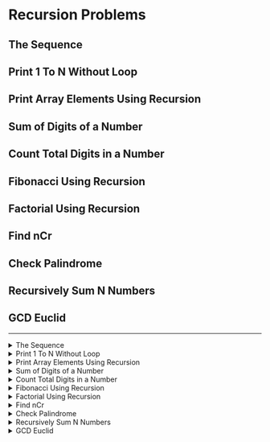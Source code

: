 # **Recursion Problems**
## **The Sequence**
## **Print 1 To N Without Loop**
## **Print Array Elements Using Recursion**
## **Sum of Digits of a Number**
## **Count Total Digits in a Number**
## **Fibonacci Using Recursion**
## **Factorial Using Recursion**
## **Find nCr**
## **Check Palindrome**
## **Recursively Sum N Numbers**
## **GCD Euclid**

---
<details> <summary> The Sequence </summary>
      
      Dificulty Level : Basic

You are given a number n. You need to recursively find the nth term of the series S that is given by:
      
S(n) = n+ n*(S(n-1)) and S(0) = 1

### Example 1:

  Input: n = 2

  Output: 6

### Example 2:

  Input:
  n = 3

  Output: 21
      
### Your Task:

Complete the function theSequence that takes n as paramenter and return the answer.

Expected Time Complexity: O(N).
Expected Auxiliary Space: O(N) (Recursive).

 Constraints: 
1 <= n <= 10

```python
 #User function Template for python3

def theSequence(n):
    #code here


#{ 
 # Driver Code Starts
#Initial Template for Python 3

#contributed by RavinderSinghPB
if __name__=='__main__':
    tcs=int(input())

    for _ in range(tcs):
        n=int(input())

        print(theSequence(n))
# } Driver Code Ends
```
---
 
</details>


<details>
<summary>
 Print 1 To N Without Loop </summary>
      Dificulty Level : Basic
  
 Print numbers from 1 to N without the help of loops.
### Example 1:
Input: N = 10

Output: 1 2 3 4 5 6 7 8 9 10

### Example 2:
Input:N = 5

Output: 1 2 3 4 5
 

### **Your Task:**
**This is a function problem. You only need to complete the function printNos() that takes N as parameter and prints number from 1 to N recursively. Don't print newline, it will be added by the driver code.**

Expected Time Complexity: O(N).

Expected Auxiliary Space: O(N) (Recursive).

Constraints: 1 <= N <= 1000 

```python
 #User function Template for python3

class Solution:    
    #Complete this function
    def printNos(self,N):
        #Your code here


#{ 
 # Driver Code Starts
#Initial Template for Python 3

import math




def main():
    
    T=int(input())
    
    while(T>0):
        
        
        N=int(input())
        
        ob=Solution()
        
        ob.printNos(N)
        print()
        T-=1

if __name__=="__main__":
    main()
# } Driver Code Ends
```
</details>


<details>
<summary> Print Array Elements Using Recursion </summary>

      Dificulty Level : Basic
 You are given an array arr of size n. You need to print the array elements from start to end using given recursive function.


### Example 1:
      
Input: n = 5

arr[] = {1,2,3,4,5}
      
Output: 1 2 3 4 5

### Example 2:

Input: n = 4
      
arr[] = {5,4,2,1}
      
      
Output: 5 4 2 1
 

### Your Task:
      
      
Complete the function printArrayRecursively() that takes array and size n as parameters and prints the array elements recursively. The newline is provided by driver code.
      

      
Expected Time Complexity: O(N).
Expected Auxiliary Space: O(N) (Recursive).
      
Constraints:
1 <= n <= 100
      
```python
      
   #User function Template for python3

class Solution:
    def printArrayRecursively(self,arr,n):
        #code here


#{ 
 # Driver Code Starts
#Initial Template for Python 3

if __name__ == '__main__':
    tcs = int(input())
    
    for _ in range(tcs):
        n=int(input())
        arr=[int(x) for x in input().split()]
        ob=Solution()
        ob.printArrayRecursively(arr,n)
        print()


# } Driver Code Ends
```      

      
</details>

<details>
<summary> Sum of Digits of a Number  </summary>

      Dificulty Level : Basic
You are given a number n. You need to find the sum of digits of n.

### Example 1:

Input: n = 1

Output: 1
      
Explanation: Sum of digit of 1 is 1.

### Example 2:

Input: n = 99999
      
Output: 45
      
Explanation: Sum of digit of 99999 is 45.
      
### Your Task:
      
You don't need to read input or print anything. Your task is to complete the function sumOfDigits() that takes n as parameter and returns the sum of digits of n.
      

Expected Time Complexity: O(Logn).
      
Expected Auxiliary Space: O(Logn) (Recursive).
      

Constraints:
      
1 <= n <= 107

```python
 #User function Template for python3

class Solution:
    def sumOfDigits(self, n):
        '''
        :param n: given number
        :return: sum of digits of n.
        '''
        # code here


#{ 
 # Driver Code Starts
#Initial Template for Python 3
import atexit
import io
import sys

#Contributed by : Nagendra Jha

_INPUT_LINES = sys.stdin.read().splitlines()
input = iter(_INPUT_LINES).__next__
_OUTPUT_BUFFER = io.StringIO()
sys.stdout = _OUTPUT_BUFFER

@atexit.register

def write():
    sys.__stdout__.write(_OUTPUT_BUFFER.getvalue())

if __name__ == '__main__':
    test_cases = int(input())
    for cases in range(test_cases) :
        n = int(input())
        print(Solution().sumOfDigits(n))
# } Driver Code Ends

```
</details>

<details>
<summary>Count Total Digits in a Number</summary>
      
      Dificulty Level : Basic      
You are given a number n. You need to find the count of digits in n.

### Example 1:

Input: n = 1
      
      
Output: 1
      
Explanation: Number of digit in 1 is 1.
      
### Example 2:
Input:n  = 99999
      
Output: 5
      
Explanation:Number of digit in 99999 is 5
      
### Your Task:
      
You don't need to read input or print anything. Your task is to complete the function countDigits() that takes n as parameter and returns the count of digits in n.
      

Expected Time Complexity: O(Logn).
      
Expected Auxiliary Space: O(Logn).
      

Constraints:  0 <= n <= 107 
      
```python    
#User function Template for python3

class Solution:
    def countDigits(self, n):
        '''
        :param n: given number
        :return: count of digits of n.
        '''
        # code here


#{ 
 # Driver Code Starts
#Initial Template for Python 3
import atexit
import io
import sys

#Contributed by : Nagendra Jha
_INPUT_LINES = sys.stdin.read().splitlines()
input = iter(_INPUT_LINES).__next__
_OUTPUT_BUFFER = io.StringIO()
sys.stdout = _OUTPUT_BUFFER

@atexit.register

def write():
    sys.__stdout__.write(_OUTPUT_BUFFER.getvalue())

if __name__ == '__main__':
    test_cases = int(input())
    for cases in range(test_cases) :
        n = int(input())
        print(Solution().countDigits(n))
# } Driver Code Ends
```
</details>

<details>
<summary> Fibonacci Using Recursion </summary>
      
      Dificulty Level : Basic
 You are given a number n. You need to find nth Fibonacci number.
      
F(n)=F(n-1)+F(n-2); where F(1)=1 and F(2)=1

Example 1:

Input:n = 1
      
Output: 1
      
Explanation: The first fibonacci number is 1
      
### Example 2:

Input:n = 20
      
Output:6765
      
Explanation: The 20th fibonacci number is 6765
      
### Your Task:
      
You don't need to read input or print anything. You only need to complete the function fibonacci that takes n as parameters and returns the n-th fibonacci number.
      

Expected Time Complexity: O(2n).
      
Expected Auxiliary Space: O(N).
      

Constraints: 1 <= n <= 20

```python

 #User function Template for python3

class Solution:
    def fibonacci(self,n):
        #code here


#{ 
 # Driver Code Starts
#Initial Template for Python 3
import atexit
import io
import sys

#Contributed by : Nagendra Jha

_INPUT_LINES = sys.stdin.read().splitlines()
input = iter(_INPUT_LINES).__next__
_OUTPUT_BUFFER = io.StringIO()
sys.stdout = _OUTPUT_BUFFER

@atexit.register

def write():
    sys.__stdout__.write(_OUTPUT_BUFFER.getvalue())

if __name__ == '__main__':
    test_cases = int(input())
    for cases in range(test_cases) :
        n = int(input())
        ob=Solution()
        print(ob.fibonacci(n))
# } Driver Code Ends
```
      
</details>

<details>
<summary> Factorial Using Recursion </summary>
      
       Dificulty Level : Basic
You are given a number n. You need to recursively find the factorial of n and return it.

### Example 1:

Input: n = 5
      
Output: 120
      
### Example 2:

Input: n = 0
      
Output: 1
      
### Your Task:
      

Complete the function factorial that takes n as parameter and returns the factorial.
      

Expected Time Complexity: O(N).
      
Expected Auxiliary Space: O(N) (Recursive).
      

Constraints: 0 <= n <= 10
      
```python
      
 #User function Template for python3

class Solution:
    def factorial(self,n):
        #code here


#{ 
 # Driver Code Starts
#Initial Template for Python 3

#contributed by RavinderSinghPB
if __name__ =='__main__':
    tcs=int(input())
    
    for _ in range(tcs):
        n=int(input())
        ob=Solution()
        print(ob.factorial(n))
# } Driver Code Ends
      
```
</details>


<details>
<summary> Find nCr  </summary>
      
      Dificulty Level : Basic
You are given two numbers n and r. You need to find nCr.
nCr = (n!) / ((n-r)!*(r!))
      
In recursive way, we can write nCr as nCr = (n-1)C(r-1) + (n-1)Cr

### Example 1:

Input: n = 5, r = 2
      
Output: 10
      
### Example 2:

Input:n = 4, r = 1
      
Output: 4
      
### Your Task:
      
You only need to complete the function nCr that takes n and r as parameters and returns the nCr.
      

Expected Time Complexity: O(2N).
      
Expected Auxiliary Space: O(2N) (Recursive).
      

Constraints: 1 <= r <= n <= 30
     
```python
       
      #User function Template for python3

def nCr(n,r):
    #code here
    


#{ 
 # Driver Code Starts
#Initial Template for Python 3

#contributed by RavinderSinghPB
if __name__ == '__main__':
    tcs=int(input())
    
    for _ in range(tcs):
        n,r=[int(x) for x in input().split()]
        
        print(nCr(n,r))
# } Driver Code Ends
```
                
                
</details>


<details>
<summary> Check Palindrome  </summary>
      
      Dificulty Level : Basic
You are given a number n. You need to see if the number is a palindrome or not (recursively)

### Example 1:

Input: n = 100
      
Output: 0
      
### Example 2:

Input:n = 101
      
Output: 1
      
### Your Task:
      

Complete the function isPalin that takes n as parameter and returns true or false . (In case of true, 1 will be printed by the driver code, otherwise 0)
      

Expected Time Complexity: O(Log(N)).
      
Expected Auxiliary Space: O(Log(N)) (Recursive).
      

Constraints: 1 <= n <= 108
      
      
      
```python
      
      #User function Template for python3

class Solution:
    def isPalin(self,N):
        #code here


#{ 
 # Driver Code Starts
#Initial Template for Python 3

#contributed by RavinderSinghPB
if __name__ == '__main__':
    tcs=int(input())
    
    for _ in range(tcs):
        n=int(input())
        obj = Solution()
        print(int(obj.isPalin(n)))
# } Driver Code Ends
```
      
</details>



<details>
<summary> Recursively Sum N Numbers  </summary>
      
      Dificulty Level : Basic
You are given a number n. You need to recursively sum the numbers from 1 to n and return the sum.

### Example 1:

Input: n = 5
      
Output: 15
      
### Example 2:

Input: n = 4
      
Output: 10
      
### Your Task:
      

Complete the function recursiveSum that takes n as paramenter and return the sum.
      

Expected Time Complexity: O(N).
      
Expected Auxiliary Space: O(N) (Recursive).
      

Constraints: 0 <= n <= 100
      
      
      
```python
      
 #User function Template for python3

class Solution:
    def recursiveSum(self,n):
        #code here
        
        


#{ 
 # Driver Code Starts
#Initial Template for Python 3

#contributed by RavinderSinghPB
if __name__ =='__main__':
    tcs=int(input())
    
    for _ in range(tcs):
        n=int(input())
        ob=Solution()
        print(ob.recursiveSum(n))
# } Driver Code Ends
```
      
</details>


<details>
<summary> GCD Euclid  </summary>
      
      Dificulty Level : Basic
You are given a two numbers a and b. Find their GCD using recursion.

### Example 1:

Input: a = 7, b = 8
      
Output: 1
      
### Example 2:

Input: a = 2, b = 4
      
Output: 2
      
### Your Task:
      

Complete the function GCD that takes a and b as parameters and returns the GCD.
      

Expected Time Complexity: O(Log(N)).
      
Expected Auxiliary Space: O(Log(N)) (Recursive).
      

Constraints: 1 <= a, b <= 100
      
      
```python
      
 #User function Template for python3

class Solution:
    def GCD(self,a,b):
        #code here


#{ 
 # Driver Code Starts
#Initial Template for Python 3

if __name__ =='__main__':
    tcs= int(input())
    
    for _ in range(tcs):
        a,b=[int(x) for x in input().split()]
        ob=Solution()
        print(ob.GCD(a,b))
# } Driver Code Ends
 ```     
 
</details>
